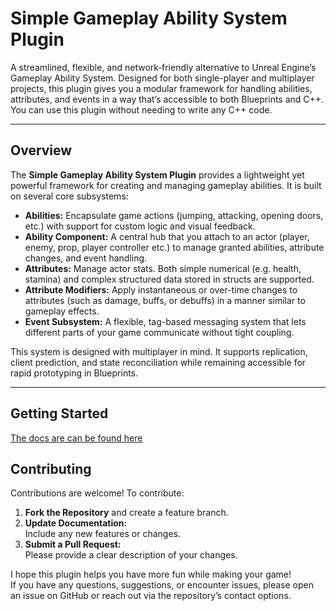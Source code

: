 # Simple Gameplay Ability System Plugin

A streamlined, flexible, and network‐friendly alternative to Unreal Engine’s Gameplay Ability System. Designed for both single-player and multiplayer projects, this plugin gives you a modular framework for handling abilities, attributes, and events in a way that’s accessible to both Blueprints and C++. You can use this plugin without needing to write any C++ code.

---

## Overview

The **Simple Gameplay Ability System Plugin** provides a lightweight yet powerful framework for creating and managing gameplay abilities. It is built on several core subsystems:

- **Abilities:** Encapsulate game actions (jumping, attacking, opening doors, etc.) with support for custom logic and visual feedback.
- **Ability Component:** A central hub that you attach to an actor (player, enemy, prop, player controller etc.) to manage granted abilities, attribute changes, and event handling.
- **Attributes:** Manage actor stats. Both simple numerical (e.g. health, stamina) and complex structured data stored in structs are supported.
- **Attribute Modifiers:** Apply instantaneous or over-time changes to attributes (such as damage, buffs, or debuffs) in a manner similar to gameplay effects.
- **Event Subsystem:** A flexible, tag-based messaging system that lets different parts of your game communicate without tight coupling.

This system is designed with multiplayer in mind. It supports replication, client prediction, and state reconciliation while remaining accessible for rapid prototyping in Blueprints.

---

## Getting Started

[The docs are can be found here](https://straytrain.github.io/SimpleGameplayAbilitySystem/)

## Contributing

Contributions are welcome! To contribute:
1. **Fork the Repository** and create a feature branch.
2. **Update Documentation:**  
   Include any new features or changes.
3. **Submit a Pull Request:**  
   Please provide a clear description of your changes.

I hope this plugin helps you have more fun while making your game!  
If you have any questions, suggestions, or encounter issues, please open an issue on GitHub or reach out via the repository’s contact options.
